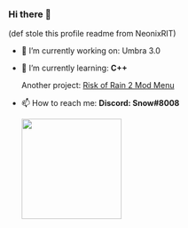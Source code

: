 ### Hi there 👋

(def stole this profile readme from NeonixRIT)


<ul>
<li><p>🔭 I’m currently working on: Umbra 3.0</p>
</li>
<li><p>🌱 I’m currently learning: <strong>C++</strong></p> 
 <p>Another project: <a href="https://github.com/Aquatic-Labs/Umbra-Mod-Menu">Risk of Rain 2 Mod Menu</a></p>
</li>
<li><p>📫 How to reach me: <strong>Discord: Snow#8008</strong></p>
</li>


 <div>
  <a href="https://github.com/AquaticLabs">
  <img height="180em" src="https://github-readme-stats.vercel.app/api?username=AquaticLabs&show_icons=true&theme=dracula&include_all_commits=true&count_private=true"/>
</div>

